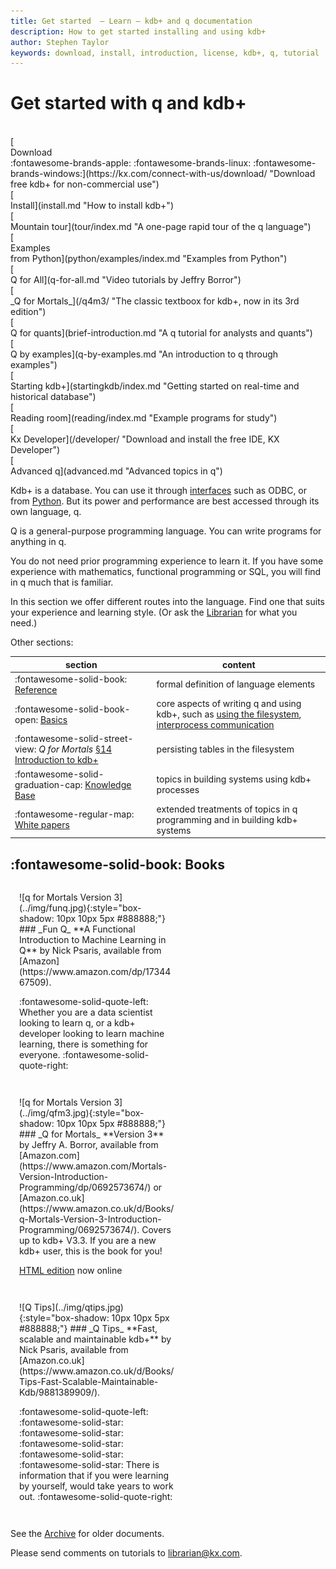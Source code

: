 ```yaml
---
title: Get started  – Learn – kdb+ and q documentation
description: How to get started installing and using kdb+
author: Stephen Taylor
keywords: download, install, introduction, license, kdb+, q, tutorial
---
```

# Get started with q and kdb+



<div style="clear: both">&nbsp;</div>

<div class="kx-flex-grid" markdown="1">
<div>
    [<i class="fas fa-fw fa-download fa-border fa-5x"></i><br/>
    Download<br/>
    :fontawesome-brands-apple:
    :fontawesome-brands-linux:
    :fontawesome-brands-windows:](https://kx.com/connect-with-us/download/  "Download free kdb+ for non-commercial use")
</div>
<div>
    [<i class="fas fa-fw fa-power-off fa-border fa-5x"></i><br/>
    Install](install.md "How to install kdb+")
</div>
<div>
    [<i class="fas fa-fw fa-hiking fa-border fa-5x"></i><br/>
    Mountain tour](tour/index.md "A one-page rapid tour of the q language")
</div>
<div>
    [<i class="fab fa-fw fa-python fa-border fa-5x"></i><br/>
    Examples<br>from Python](python/examples/index.md "Examples from Python")
</div>
<div>
    [<i class="fab fa-fw fa-youtube fa-border fa-5x"></i><br/>
    Q for All](q-for-all.md "Video tutorials by Jeffry Borror")
</div>
<!--
<div>
    [<i class="fab fa-fw fa-python fa-border fa-5x"></i><br/>
    Python to q](python/basic.md "Python programs and their q equivalents")
</div>
-->
<div>
    [<i class="fas fa-fw fa-street-view fa-border fa-5x"></i><br/>
    _Q for Mortals_](/q4m3/ "The classic textboox for kdb+, now in its 3rd edition")
</div>
<div>
    [<i class="fas fa-fw fa-chart-line fa-border fa-5x"></i><br/>
    Q for quants](brief-introduction.md "A q tutorial for analysts and quants")
</div>
<div>
    [<i class="fas fa-fw fa-code fa-border fa-5x"></i><br/>
    Q by examples](q-by-examples.md "An introduction to q through examples")
</div>
<div>
    [<i class="fas fa-fw fa-database fa-border fa-5x"></i><br/>
    Starting kdb+](startingkdb/index.md "Getting started on real-time and historical database")
</div>
<!--
<div>
    [<i class="fas fa-fw fa-bolt fa-border fa-5x"></i><br/>
    Brief intro](brief-introduction/index.md "A brief introduction to the q language and kdb+ databases")
</div>
-->
<div>
    [<i class="fas fa-fw fa-book-reader fa-border fa-5x"></i><br/>
    Reading room](reading/index.md "Example programs for study")
</div>
<div>
    [<i class="fas fa-fw fa-laptop-code fa-border fa-5x"></i><br/>
    Kx Developer](/developer/ "Download and install the free IDE, KX Developer")
</div>
<!--
<div>
    [<i class="fas fa-fw fa-chalkboard-teacher fa-border fa-5x"></i><br/>
    learn.kx.com](https://learn.kx.com/ "Online classroms")
</div>
-->
<div>
    [<i class="fas fa-fw fa-graduation-cap fa-border fa-5x"></i><br/>
    Advanced q](advanced.md "Advanced topics in q")
</div>

</div>

Kdb+ is a database. You can use it through [interfaces](../interfaces/index.md) such as ODBC, or from [Python](../interfaces/pyq/index.md). But its power and performance are best accessed through its own language, q.

Q is a general-purpose programming language. You can write programs for anything in q. 

You do not need prior programming experience to learn it. 
If you have some experience with mathematics, functional programming or SQL, you will find in q much that is familiar. 

In this section we offer different routes into the language.
Find one that suits your experience and learning style.
(Or ask the [Librarian](mailto:librarian@code.kx.com) for what you need.)

Other sections:

section | content
--------|--------
:fontawesome-solid-book: [Reference](../ref/index.md) | formal definition of  language elements
:fontawesome-solid-book-open: [Basics](../basics/application.md)  | core aspects of writing q and using kdb+, such as [using the filesystem](../basics/files.md), [interprocess communication](../basics/ipc.md) 
:fontawesome-solid-street-view: _Q for Mortals_ [<span class="nowrap">§14 Introduction to kdb+</span>](/q4m3/14_Introduction_to_Kdb%2B/) | persisting tables in the filesystem 
:fontawesome-solid-graduation-cap: [Knowledge Base](../kb/index.md)  | topics in building systems using kdb+ processes 
:fontawesome-regular-map: [White papers](../wp/index.md) | extended treatments of topics in q programming and in building kdb+ systems


## :fontawesome-solid-book: Books

<div style="display: inline-block; padding: 1em; vertical-align: top; width: 250px;" markdown="1">
![q for Mortals Version 3](../img/funq.jpg){:style="box-shadow: 10px 10px 5px #888888;"}
### _Fun Q_
**A Functional Introduction to Machine Learning in Q**
by Nick Psaris, available from [Amazon](https://www.amazon.com/dp/1734467509). 

:fontawesome-solid-quote-left:
Whether you are a data scientist looking to learn q, or a kdb+ developer looking to learn machine learning, there is something for everyone.
:fontawesome-solid-quote-right:
</div>

<div style="display: inline-block; padding: 1em; vertical-align: top; width: 250px;" markdown="1">
![q for Mortals Version 3](../img/qfm3.jpg){:style="box-shadow: 10px 10px 5px #888888;"}
### _Q for Mortals_
**Version 3**
by Jeffry A. Borror, available from [Amazon.com](https://www.amazon.com/Mortals-Version-Introduction-Programming/dp/0692573674/) or [Amazon.co.uk](https://www.amazon.co.uk/d/Books/q-Mortals-Version-3-Introduction-Programming/0692573674/). Covers up to kdb+ V3.3. If you are a new kdb+ user, this is the book for you!

[HTML edition](/q4m3/) now online
</div>

<div style="display: inline-block; padding: 1em; vertical-align: top; width: 250px;" markdown="1">
![Q Tips](../img/qtips.jpg){:style="box-shadow: 10px 10px 5px #888888;"}
### _Q Tips_
**Fast, scalable and maintainable kdb+**
by Nick Psaris, available from [Amazon.co.uk](https://www.amazon.co.uk/d/Books/Tips-Fast-Scalable-Maintainable-Kdb/9881389909/).

:fontawesome-solid-quote-left:
:fontawesome-solid-star:
:fontawesome-solid-star:
:fontawesome-solid-star:
:fontawesome-solid-star:
:fontawesome-solid-star:
There is information that if you were learning by yourself, would take years to work out.
:fontawesome-solid-quote-right:
</div>




See the [Archive](archive.md) for older documents.

Please send comments on tutorials to <librarian@kx.com>.
